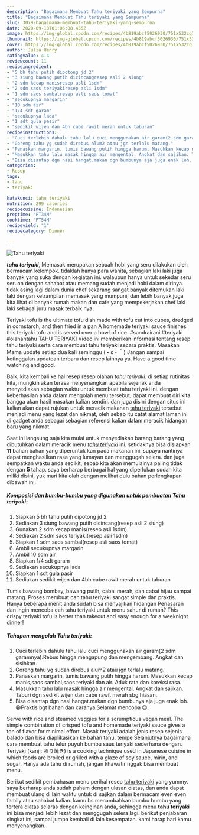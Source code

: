 ```yaml
---
description: "Bagaimana Membuat Tahu teriyaki yang Sempurna"
title: "Bagaimana Membuat Tahu teriyaki yang Sempurna"
slug: 3079-bagaimana-membuat-tahu-teriyaki-yang-sempurna
date: 2020-09-13T01:06:08.435Z
image: https://img-global.cpcdn.com/recipes/4b819abcf5026930/751x532cq70/tahu-teriyaki-foto-resep-utama.jpg
thumbnail: https://img-global.cpcdn.com/recipes/4b819abcf5026930/751x532cq70/tahu-teriyaki-foto-resep-utama.jpg
cover: https://img-global.cpcdn.com/recipes/4b819abcf5026930/751x532cq70/tahu-teriyaki-foto-resep-utama.jpg
author: Julia Henry
ratingvalue: 4.4
reviewcount: 11
recipeingredient:
- "5 bh tahu putih dipotong jd 2"
- "3 siung bawang putih dicincangresep asli 2 siung"
- "2 sdm kecap manisresep asli 1sdm"
- "2 sdm saos teriyakiresep asli 1sdm"
- "1 sdm saos sambalresep asli saos tomat"
- "secukupnya margarin"
- "10 sdm air"
- "1/4 sdt garam"
- "secukupnya lada"
- "1 sdt gula pasir"
- "sedikit wijen dan 4bh cabe rawit merah untuk taburan"
recipeinstructions:
- "Cuci terlebih dahulu tahu lalu cuci menggunakan air garam(2 sdm garamnya).Rebus hingga mengapung dan mengembang. Angkat dan sisihkan."
- "Goreng tahu yg sudah direbus alum2 atau jgn terlalu matang."
- "Panaskan margarin, tumis bawang putih hingga harum. Masukkan kecap manis,saos sambal,saos teriyaki dan air. Aduk rata dan koreksi rasa."
- "Masukkan tahu lalu masak hingga air mengental. Angkat dan sajikan. Taburi dgn sedikit wijen dan cabe rawit merah sbg hiasan."
- "Bisa disantap dgn nasi hangat.makan dgn bumbunya aja juga enak loh. 😀Praktis bgt bahan dan caranya.Selamat mencoba 😉."
categories:
- Resep
tags:
- tahu
- teriyaki

katakunci: tahu teriyaki 
nutrition: 299 calories
recipecuisine: Indonesian
preptime: "PT34M"
cooktime: "PT54M"
recipeyield: "1"
recipecategory: Dinner

---
```



![Tahu teriyaki](https://img-global.cpcdn.com/recipes/4b819abcf5026930/751x532cq70/tahu-teriyaki-foto-resep-utama.jpg)

<b><i>tahu teriyaki</i></b>, Memasak merupakan sebuah hobi yang seru dilakukan oleh bermacam kelompok. tidaklah hanya para wanita, sebagian laki laki juga banyak yang suka dengan kegiatan ini. walaupun hanya untuk sekedar seru seruan dengan sahabat atau memang sudah menjadi hobi dalam dirinya. tidak asing lagi dalam dunia chef sekarang sangat banyak ditemukan laki laki dengan ketrampilan memasak yang mumpuni, dan lebih banyak juga kita lihat di banyak rumah makan dan cafe yang mempekerjakan chef laki laki sebagai juru masak terbaik nya.

Teriyaki tofu is the ultimate tofu dish made with tofu cut into cubes, dredged in cornstarch, and then fried in a pan A homemade teriyaki sauce finishes this teriyaki tofu and is served over a bowl of rice. #sandrairani #teriyaki #olahantahu TAHU TERIYAKI Video ini memberikan informasi tentang resep tahu teriyaki serta cara membuat tahu teriyaki secara praktis. Masakan Mama update setiap dua kali seminggu (・ε・｀) Jangan sampai ketinggalan updatean terbaru dan resep lainnya ya. Have a good time watching and good.

Baik, kita kembali ke hal resep resep olahan <i>tahu teriyaki</i>. di setiap rutinitas kita, mungkin akan terasa menyenangkan apabila sejenak anda menyediakan sebagian waktu untuk membuat tahu teriyaki ini. dengan keberhasilan anda dalam mengolah menu tersebut, dapat membuat diri kita bangga akan hasil masakan kalian sendiri. dan juga disini dengan situs ini kalian akan dapat rujukan untuk meracik makanan <u>tahu teriyaki</u> tersebut menjadi menu yang lezat dan nikmat, oleh sebab itu catat alamat laman ini di gadget anda sebagai sebagian referensi kalian dalam meracik hidangan baru yang nikmat.


Saat ini langsung saja kita mulai untuk menyediakan barang barang yang dibutuhkan dalam meracik menu <u><i>tahu teriyaki</i></u> ini. setidaknya bisa disiapkan <b>11</b> bahan bahan yang diperuntuk kan pada makanan ini. supaya nantinya dapat menghasilkan rasa yang lumayan dan menggugah selera. dan juga sempatkan waktu anda sedikit, sebab kita akan memulainya paling tidak dengan <b>5</b> tahap. saya berharap berbagai hal yang diperlukan sudah kita miliki disini, yuk mari kita olah dengan melihat dulu bahan perlengkapan dibawah ini.

<!--inarticleads1-->

##### Komposisi dan bumbu-bumbu yang digunakan untuk pembuatan Tahu teriyaki:

1. Siapkan 5 bh tahu putih dipotong jd 2
1. Sediakan 3 siung bawang putih dicincang(resep asli 2 siung)
1. Gunakan 2 sdm kecap manis(resep asli 1sdm)
1. Sediakan 2 sdm saos teriyaki(resep asli 1sdm)
1. Siapkan 1 sdm saos sambal(resep asli saos tomat)
1. Ambil secukupnya margarin
1. Ambil 10 sdm air
1. Siapkan 1/4 sdt garam
1. Sediakan secukupnya lada
1. Siapkan 1 sdt gula pasir
1. Sediakan sedikit wijen dan 4bh cabe rawit merah untuk taburan


Tumis bawang bombay, bawang putih, cabai merah, dan cabai hijau sampai matang. Proses membuat cah tahu teriyaki sangat simple dan praktis. Hanya beberapa menit anda sudah bisa menyajikan hidangan Penasaran dan ingin mencoba cah tahu teriyaki untuk menu sahur di rumah? This crispy teriyaki tofu is better than takeout and easy enough for a weeknight dinner! 

<!--inarticleads2-->

##### Tahapan mengolah Tahu teriyaki:

1. Cuci terlebih dahulu tahu lalu cuci menggunakan air garam(2 sdm garamnya).Rebus hingga mengapung dan mengembang. Angkat dan sisihkan.
1. Goreng tahu yg sudah direbus alum2 atau jgn terlalu matang.
1. Panaskan margarin, tumis bawang putih hingga harum. Masukkan kecap manis,saos sambal,saos teriyaki dan air. Aduk rata dan koreksi rasa.
1. Masukkan tahu lalu masak hingga air mengental. Angkat dan sajikan. Taburi dgn sedikit wijen dan cabe rawit merah sbg hiasan.
1. Bisa disantap dgn nasi hangat.makan dgn bumbunya aja juga enak loh. 😀Praktis bgt bahan dan caranya.Selamat mencoba 😉.


Serve with rice and steamed veggies for a scrumptious vegan meal. The simple combination of crisped tofu and homemade teriyaki sauce gives a ton of flavor for minimal effort. Masak teriyaki adalah jenis resep sejenis balado dan bisa diaplikasikan ke bahan tahu, tempe Selanjutnya bagaimana cara membuat tahu telur puyuh bumbu saus teriyaki sederhana dengan. Teriyaki (kanji: 照り焼き) is a cooking technique used in Japanese cuisine in which foods are broiled or grilled with a glaze of soy sauce, mirin, and sugar. Hanya ada tahu di rumah, jangan khawatir nggak bisa membuat menu. 

Berikut sedikit pembahasan menu perihal resep <u>tahu teriyaki</u> yang yummy. saya berharap anda sudah paham dengan ulasan diatas, dan anda dapat membuat ulang di lain waktu untuk di sajikan dalam bermacam even even family atau sahabat kalian. kamu bs menambahkan bumbu bumbu yang tertera diatas selaras dengan keinginan anda, sehingga menu <b>tahu teriyaki</b> ini bisa menjadi lebih lezat dan menggugah selera lagi. berikut penjabaran singkat ini, sampai jumpa kembali di lain kesempatan. kami harap hari kamu menyenangkan.
